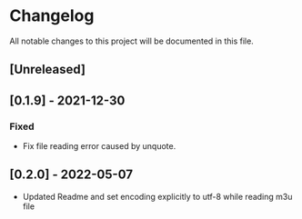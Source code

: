# Changelog

All notable changes to this project will be documented in this file.

## [Unreleased]

## [0.1.9] - 2021-12-30

### Fixed

- Fix file reading error caused by unquote.

## [0.2.0] - 2022-05-07

- Updated Readme and set encoding explicitly to utf-8 while reading m3u file
